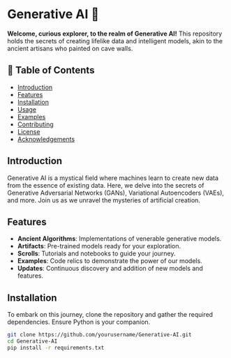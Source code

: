
# Generative AI 🦍

**Welcome, curious explorer, to the realm of Generative AI!** This repository holds the secrets of creating lifelike data and intelligent models, akin to the ancient artisans who painted on cave walls.

## 📜 Table of Contents

- [Introduction](#introduction)
- [Features](#features)
- [Installation](#installation)
- [Usage](#usage)
- [Examples](#examples)
- [Contributing](#contributing)
- [License](#license)
- [Acknowledgements](#acknowledgements)

## Introduction

Generative AI is a mystical field where machines learn to create new data from the essence of existing data. Here, we delve into the secrets of Generative Adversarial Networks (GANs), Variational Autoencoders (VAEs), and more. Join us as we unravel the mysteries of artificial creation.

## Features

- **Ancient Algorithms**: Implementations of venerable generative models.
- **Artifacts**: Pre-trained models ready for your exploration.
- **Scrolls**: Tutorials and notebooks to guide your journey.
- **Examples**: Code relics to demonstrate the power of our models.
- **Updates**: Continuous discovery and addition of new models and features.

## Installation

To embark on this journey, clone the repository and gather the required dependencies. Ensure Python is your companion.

```bash
git clone https://github.com/yourusername/Generative-AI.git
cd Generative-AI
pip install -r requirements.txt
